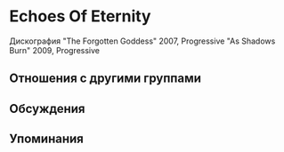 # Echoes Of Eternity

Дискография
"The Forgotten Goddess" 2007, Progressive
"As Shadows Burn" 2009, Progressive

## Отношения с другими группами


## Обсуждения


## Упоминания

